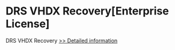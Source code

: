 # DRS VHDX Recovery[Enterprise License]
DRS VHDX Recovery
[>> Detailed information](https://secure.shareit.com/shareit/product.html?productid=301004392&affiliateid=200057808)